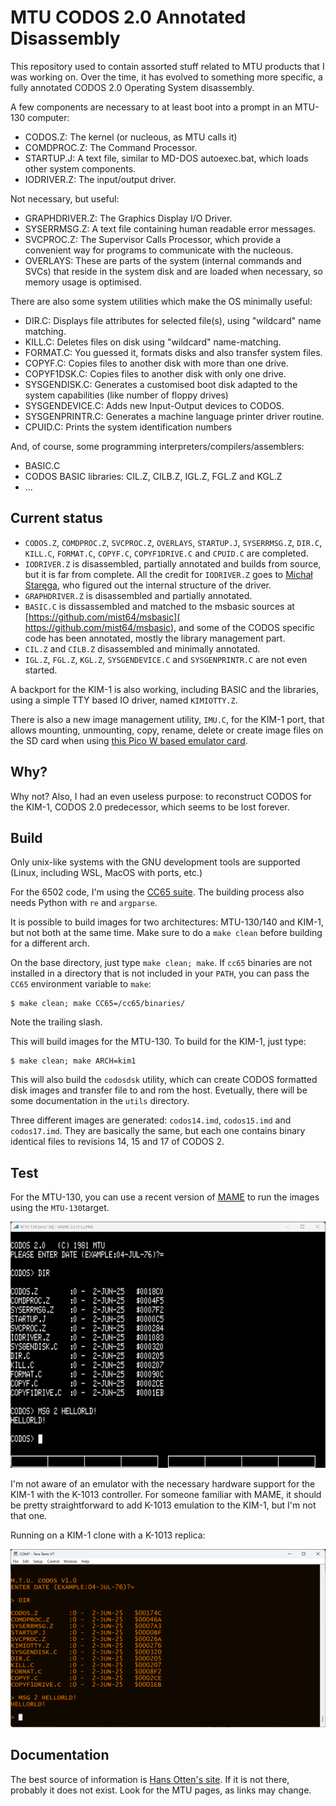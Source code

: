 # MTU CODOS 2.0 Annotated Disassembly

This repository used to contain assorted stuff related to MTU products that I was working on. Over the time, it has evolved to something more specific, a fully annotated CODOS 2.0 Operating System disassembly.

A few components are necessary to at least boot into a prompt in an MTU-130 computer:

* CODOS.Z: The kernel (or nucleous, as MTU calls it)
* COMDPROC.Z: The Command Processor.
* STARTUP.J: A text file, similar to MD-DOS autoexec.bat, which loads other system components.
* IODRIVER.Z: The input/output driver.

Not necessary, but useful:

* GRAPHDRIVER.Z: The Graphics Display I/O Driver.
* SYSERRMSG.Z: A text file containing human readable error messages.
* SVCPROC.Z: The Supervisor Calls Processor, which provide a convenient way for programs to communicate with the nucleous.
* OVERLAYS: These are parts of the system (internal commands and SVCs) that reside in the system disk and are loaded when necessary, so memory usage is optimised.

There are also some system utilities which make the OS minimally useful:

* DIR.C: Displays file attributes for selected file(s), using "wildcard" name matching. 
* KILL.C: Deletes files on disk using "wildcard" name-matching.
* FORMAT.C: You guessed it, formats disks and also transfer system files.
* COPYF.C: Copies files to another disk with more than one drive.
* COPYF1DSK.C: Copies files to another disk with only one drive.
* SYSGENDISK.C: Generates a customised boot disk adapted to the system capabilities (like number of floppy drives)
* SYSGENDEVICE.C: Adds new Input-Output devices to CODOS.
* SYSGENPRINTR.C: Generates a machine language printer driver routine.
* CPUID.C: Prints the system identification numbers

And, of course, some programming interpreters/compilers/assemblers:

* BASIC.C
* CODOS BASIC libraries: CIL.Z, CILB.Z, IGL.Z, FGL.Z and KGL.Z
* ...

## Current status

* `CODOS.Z`, `COMDPROC.Z`, `SVCPROC.Z`, `OVERLAYS`, `STARTUP.J`, `SYSERRMSG.Z`, `DIR.C`, `KILL.C`, `FORMAT.C`, `COPYF.C`, `COPYF1DRIVE.C` and `CPUID.C` are completed.
* `IODRIVER.Z` is disassembled, partially annotated and builds from source, but it is far from complete. All the credit for `IODRIVER.Z` goes to [Michał Staręga](https://github.com/McGyverMauser98k/MTU-130-CODOS), who figured out the internal structure of the driver.
* `GRAPHDRIVER.Z` is disassembled and partially annotated.
* `BASIC.C` is dissassembled and matched to the msbasic sources at [https://github.com/mist64/msbasic]( https://github.com/mist64/msbasic), and some of the CODOS specific code has been annotated, mostly the library management part.
* `CIL.Z` and `CILB.Z` disassembled and minimally annotated.
* `IGL.Z`, `FGL.Z`, `KGL.Z`, `SYSGENDEVICE.C` and `SYSGENPRINTR.C` are not even started.

A backport for the KIM-1 is also working, including BASIC and the libraries, using a simple TTY based IO driver, named `KIMIOTTY.Z`.

There is also a new image management utility, `IMU.C`, for the KIM-1 port, that allows mounting, unmounting, copy, rename, delete or create image files on the SD card when using [this Pico W based emulator card](https://github.com/eduardocasino/kim-1-programmable-memory-card).

## Why?

Why not? Also, I had an even useless purpose: to reconstruct CODOS for the KIM-1, CODOS 2.0 predecessor, which seems to be lost forever.

## Build

Only unix-like systems with the GNU development tools are supported (Linux, including WSL, MacOS with ports, etc.)

For the 6502 code, I'm using the [CC65 suite](https://www.cc65.org/). The building process also needs Python with `re` and `argparse`.

It is possible to build images for two architectures: MTU-130/140 and KIM-1, but not both at the same time. Make sure to do a `make clean` before building for a different arch.

On the base directory, just type `make clean; make`. If `cc65` binaries are not installed in a directory that is not included in your `PATH`, you can pass the `CC65` environment variable to `make`:
```
$ make clean; make CC65=/cc65/binaries/
```
Note the trailing slash.

This will build images for the MTU-130. To build for the KIM-1, just type:
```
$ make clean; make ARCH=kim1
```

This will also build the `codosdsk` utility, which can create CODOS formatted disk images and transfer file to and rom the host. Evetually, there will be some documentation in the `utils` directory.

Three different images are generated: `codos14.imd`, `codos15.imd` and `codos17.imd`. They are basically the same, but each one contains binary identical files to revisions 14, 15 and 17 of CODOS 2.

## Test

For the MTU-130, you can use a recent version of [MAME](https://www.mamedev.org/) to run the images using the `MTU-130`target.

![image](https://raw.githubusercontent.com/eduardocasino/mtu-misc/main/img/screenshot.png)

I'm not aware of an emulator with the necessary hardware support for the KIM-1 with the K-1013 controller. For someone familiar with MAME, it should be pretty straightforward to add K-1013 emulation to the KIM-1, but I'm not that one.

Running on a KIM-1 clone with a K-1013 replica:

![image](https://raw.githubusercontent.com/eduardocasino/mtu-misc/main/img/screenshot-kim.png)

## Documentation

The best source of information is [Hans Otten's site](http://retro.hansotten.nl/). If it is not there, probably it does not exist. Look for the MTU pages, as links may change.
